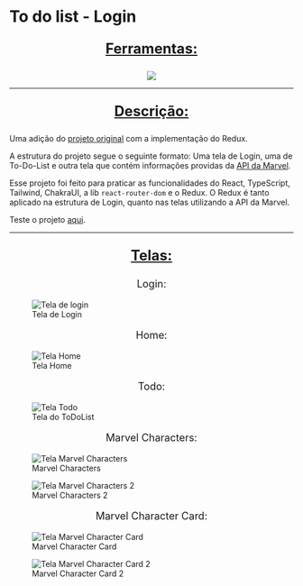# To do list - Login

<div align=center>
  <p style='font-size: 25px; text-decoration: underline; font-weight: bold'>Ferramentas:</p>
  <a href="https://github.com/Joao-Vtr-Oliveira/todo-list-login">
    <img src="https://skillicons.dev/icons?i=ts,react,tailwind,redux" />
  </a>
</div>

---

<p align="center" style='font-size: 25px; text-decoration: underline; font-weight: bold'>Descrição:</p>

Uma adição do [projeto original](https://github.com/Joao-Vtr-Oliveira/ToDoList-Login-MarvelApi-Context) com a implementação do Redux.

A estrutura do projeto segue o seguinte formato: Uma tela de Login, uma de To-Do-List e outra tela que contém informações providas da [API da Marvel](https://developer.marvel.com/).

Esse projeto foi feito para praticar as funcionalidades do React, TypeScript, Tailwind, ChakraUI, a lib `react-router-dom` e o Redux.
O Redux é tanto aplicado na estrutura de Login, quanto nas telas utilizando a API da Marvel.

Teste o projeto [aqui](https://joao-vtr-oliveira.github.io/ToDoList-Login-MarvelApi-Redux/).


---

<p align="center" style='font-size: 25px; text-decoration: underline; font-weight: bold'>Telas:</p>


<p align="center" style='font-size: 18px; text-decoration: font-weight: bold'>Login:</p>

<figure>
  <img src='https://github.com/Joao-Vtr-Oliveira/todo-list-login/assets/114768964/c0fc758b-dda7-479a-9134-2602f0a202a7' alt='Tela de login'>
  <figcaption>Tela de Login</figcaption>
</figure>

<p align="center" style='font-size: 18px; text-decoration: font-weight: bold'>Home:</p>

<figure>
  <img src='https://github.com/Joao-Vtr-Oliveira/todo-list-login/assets/114768964/f5840b9b-b8b7-43d3-a6f8-acd4cd6204cd' alt='Tela Home'>
  <figcaption>Tela Home</figcaption>
</figure>


<p align="center" style='font-size: 18px; text-decoration: font-weight: bold'>Todo:</p>

<figure>
  <img src='https://github.com/Joao-Vtr-Oliveira/todo-list-login/assets/114768964/b71936ca-04e4-4f15-8316-4dae6f78fbc3' alt='Tela Todo'>
  <figcaption>Tela do ToDoList</figcaption>
</figure>


<p align="center" style='font-size: 18px; text-decoration: font-weight: bold'>Marvel Characters:</p>

<figure>
  <img src='https://github.com/Joao-Vtr-Oliveira/todo-list-login/assets/114768964/4fb59733-8660-4f50-b05f-d41716017902' alt='Tela Marvel Characters'>
  <figcaption>Marvel Characters</figcaption>
</figure>
<figure>
  <img src='https://github.com/Joao-Vtr-Oliveira/todo-list-login/assets/114768964/087e2a9e-1098-4639-830e-e82f71f6a898' alt='Tela Marvel Characters 2'>
  <figcaption>Marvel Characters 2</figcaption>
</figure>


<p align="center" style='font-size: 18px; text-decoration: font-weight: bold'>Marvel Character Card:</p>

<figure>
  <img src='https://github.com/Joao-Vtr-Oliveira/todo-list-login/assets/114768964/b88958dc-dcd0-4a37-87d2-071781a44ca9' alt='Tela Marvel Character Card'>
  <figcaption>Marvel Character Card</figcaption>
</figure>
<figure>
  <img src='https://github.com/Joao-Vtr-Oliveira/todo-list-login/assets/114768964/4c2f4c94-7f96-4a42-bfbb-4adcb141926a' alt='Tela Marvel Character Card 2'>
  <figcaption>Marvel Character Card 2</figcaption>
</figure>
